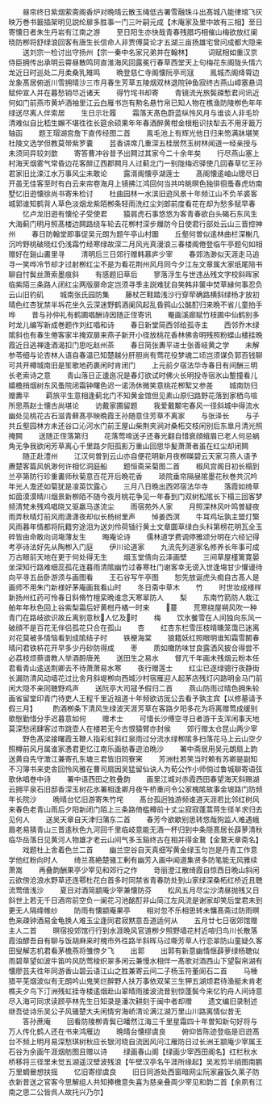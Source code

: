 <!-- { "loadSidebar": true } -->
　　昼帘终日紫烟萦斋阁香炉对晩晴云散玉绳低古署雪融珠斗出髙城八能律琯飞灰映万巻书籖插架明见説纶扉多胜事一门三叶嗣元成【木庵家及里中故有三相】至日寄懐日者朱生丹岩有江南之游
　　至日阳生亦快哉青春残腊巧相催山梅欲放红阑晓防栁将舒绿浪回客有唐生长信命人非贾傅莫论才五湖三亩扬雄宅曾问成都大隠来
　　送刘宗一检讨出守扬州【宗一秦中名家兄弟并在翰林】
　　词赋相如重汉京侍臣拥传出承明云霄昼散鸣珂直淮海风回露冕行春草西堂天上句梅花东阁陇头情六龙近日时巡处二月柔桑乳雉鸣
　　晩登慈仁寺阁懐阮亭司冦
　　鳯城杰阁绛霄边龙象髙居俯逝川雪拥晴沙三市月春生芳草五陵烟双林退院钟鱼寂终古燕山嶂塞悬词赋仲宣人并在暮愁销尽近诸天
　　得竹垞书却寄
　　青镜流光旅鬓疎慙君问讯近何如门前燕市黄垆酒袖里江云白雁书岂有勲名悬竹帛已知人物在樵渔防陵栁色年年绿送尽离人伴索居
　　生日示壮履
　　霜落天髙色蔚蓝纵怜风月与谁谈人非毛玠清难似自比嵇生嬾不堪徃徃长筵余硕果年年春酒醉黄柑金根粗识扶犁去不用牙籖万轴函
　　题王瑁湖宫詹下直传经图二首
　　鳯毛池上有辉光他日归来笏满牀堪笑杜陵文选学但教莫带紫罗嚢
　　芸香讲席几重深五桂居然玉树林闻道一经亲授与未须同异较刘歆
　　寄答曹冲谷昔予出闗过其家今二十余年矣
　　行尽燕山塞上村海天烟雾气常昏边花客醉辽西郡闗月人过蓟北门一别陇梅迟驿使几回春草忆王孙君家旧比滦江水万事风尘未敢论
　　露湑阁懐亭湖莲士
　　髙阁懐逺岫山牕尽日开虽无佳客至时有白云来帘卷海月上镜拂江鸿回何当共吟眺暝色独徘徊蚤春虎坊南墅忆旧逰懐徐尚书寄朱检讨
　　杜曲园林一水滨旧逰风景十年频江山不负羊裘客城郭谁知鹤背人草色淡烟龙紫陌栁条轻雨洗红尘刘郎前度看花在却为愁多赋早春
　　忆卢龙旧逰有懐伦子受使君
　　猿肩虎石事悠悠为客青春欲白头碣石东风生大海蓟门明月照髙楼边闗路绕车轮去花栁村深步屧防今日使君行部处云山三晋控神州
　　春日防翰堂即事促吴元朗为题午亭山村圗
　　丘壑何曽似逺林曲栏深榭几沉吟野桃破晓红仍浅霜竹经寒绿故深二月风光真漫浪三春楼阁倦登临午亭题句如相赠好在谿山畵里寻
　　清明后三日郊行赠韩慕庐少宰
　　春郊浩渺似天涯走马追寻一笑哗冷节却才过射栁红尘不是为看花荆州风月同今夕江左文章属大家纸尾陪书聊自忖鬓丝萧索墨痕斜
　　有感题旧草后
　　寥落浮生与世违丛残文字校斜晖家临紫陌三条路人闭红尘两版扉命定岂须寻季主説难犹自笑韩非箧中焚草縁何事忍负云山旧钓矶
　　城南张氏园防集
　　藤杖芒鞋踏浅沙行穿荦确路横斜绿杨才放初晴色红杏犹禁半坼花坐久云深迷野鹤酒阑风起乱昏鸦山公酩酊归来晩不省儿童拍手哗
　　昔与孙仲礼有鹤圃唱酬诗因随正侄寄讯
　　罨画溪廊赋竹枝圃中仙鹤别多时龙儿编写新成巻题作刘红唱和诗
　　春日新堂简西邻给孤寺主
　　西邻乔木绿隂斜也有春生倦客家半掩双扉来燕子新开小径放桃花香林佛舎明残照粉蝶山楼挂晩霞近日逃禅逢酒渴扣门思吃赵州茶
　　春日简张夀平进士张善岐黄之学
　　未解参苓细与论杏林人语自春温已知楚越分肝胆尚有莺花役梦魂二顷岂须谋负郭百钱聊可共开樽城南旧是笙歌地药裹闲时肯闭门
　　上元前夕宿法华寺春日有间酬三明长老索诗之意
　　青山落日正逶迤况是春灯欲试时佛火长明投寺宿氷山蹔撞看儿嬉檐捎烟树东风蚤院闭霜钟曙色迟一诺汤休微笑意桃花栁絮又参差
　　城南防归赠夀平
　　羁旅平生意相逢蓟北门不知黄金馆但见素山原归路野花落到家栖鸟喧所思燕赵士懐古尚堪论
　　访戴家圃留题
　　我爱戴颙宅春风一径斜城中得流水幽处见桃花古石滋青藓髙亭映晩霞王孙随意住芳草不离家
　　与张泽长
　　与子共丘壑园林方未还谷口沁河水门前王屋山柴荆夹涧对桑柘交枝闲别后东臯月清光照掩闗
　　送随正侄落第归
　　花落莺啼送子还春光翻自惜衰顔蛾眉已老人何忌蜗角无争我欲闲芳草离心千里路夕阳孤影万重山回思华髪萧萧者虽在红尘却闭闗
　　随正赴澧州
　　江汉何曽到云山亦自便花明新月夜栁暎碧云天家习燕人语予赓楚客篇风帆渺何许相忆洞庭船
　　题恒斋采菊图二首
　　椒风宫阁日初长榻到兰亭第防行珍重畵师秋菊意百花开后晩花香
　　琐院垂帘隔昼隂墨花秋巻共沉吟年光人澹还如菊犹是飡英饮露心
　　三月八日晩出西郊宿法华寺
　　落霞如绮草如茵漠漠晴川烟景新栁陌不随今夜月桃花争见一年春到门双树松隂长下榻三回客梦频清梵未残鸡唱晓又驱羸马遂流尘
　　雨宿苑外人家
　　月照深林风叶鸣曽疑夜雨弄秋晴灯前风雨潇潇夜却似长杨树里声
　　悼姜西溟
　　牛耳鸡坛孰主盟灯檠风雨暮年情都将阮籍穷途泪为送刘伶荷锸行黄土文章圜草绿白头科第榜花明瓦全玉碎皆由命敢向词塲薄友生
　　晦庵论诗
　　儒林道学费调停雅颂分明在六经记得考亭诗法好先从陶栁入门庭
　　伊川论道家
　　九流先列道家名修养长年事可成万古眼前天地在更于何处得无生
　　烟玉堂倩向云泽画壁
　　三间草屋槿篱寛晏坐深知行路难细蕊孤花连暮雨清隂幽竹过春寒杜门谢客幸无谤入世逢塲甘少懽谩待向平寻五岳卧游须与画图看
　　王石谷写午亭图
　　恕先放诞虎头痴自古髙人是画师不用朱门新様好茅庵画我看山时
　　冬日斋中草木
　　竹
　　时世妆成様样新扬州红药可怜春日斜脩竹檀栾晩谁念天寒翠防人
　　梨
　　东南竹箭防人栽江舶年年秋色回上谷紫梨霜后好黄柑丹橘一时来
　　蔓
　　荒寒绕屋朔风吹一种青门在路岐欲识故丘离别意秋人忆及时
　　梅
　　饮氷餐雪在人间独向东风一破顔不是百花无伴侣孤花只合在孤山
　　杏
　　红杏东栏雪压枝晴曛笼霭已迷离对花莫被多情恼看到成隂结子时
　　铁梗海棠
　　狼籍妖红照眼明谁知霜雪鬭春晴问君铁枿花开早多少丹砂防得成
　　枣
　　质如橄防味甘良露洒风披合得尝不必荔枝烦蔡谱教人举酒酹唐羌
　　送田生之易水
　　督亢千年画未残烟云粉本任君看青山逺送荆卿去不待萧萧易水寒
　　夜行赠莲士
　　红尘已逐绿骢行夜静街长漏防清风动墙花过比舎月斜堤栁向西城沙村宿雁迎人起茅店残灯闪路明金马门前闲大隠不来同聴野鸡声
　　送阮亭大司冦予假归二首
　　燕山防雨过晴色拥朱轮画省留堂印青门待吏人王程千里近祖道十年频欲访厐公去看予孰主宾【以修墓请予假三月】
　　酌酒栁条下清风生绿波天涯芳草在客路夕阳多花为将离赠莺成缓别歌慇勤惜分手迟暮意如何
　　赠术士
　　可惜长沙傅空寻日者游干支浑闲事天地莫深愁闭肆客过市跳壶人在楼若无今古恨猿臂亦封侯
　　郊行赠太仓昆山两少宰
　　野色髙梁接曙霞玉鞭人指彩虹斜红泉雨过分流水绿栁隂多扫落花马上云山空夕照樽前风月属谁家慿君更忆江南乐画舫春逰泊晩沙
　　署中斋居用吴元朗扇上韵送黄自先守澂江兼寄孔东塘三君皆旧同寮宷
　　芳洲杜若笑当时赖有苏卿是副知不习簿书来吏舎回怜风雅在曹司扇因吴猛留仙诀人为荀公作小师倘过鲁城聊寄语弦歌休唱巻中诗
　　署中语西田之胜叠韵
　　画里江城对赤霞西田春望海天斜赐湖云拥平泉石旧邸香深玉树花氷署相逢卿月夜午桥重问令公家槐隂故事金坡路门防频年长院沙
　　晩晴台忆旧游寄朱竹垞
　　髙台孤迥独游频谁道天涯若比邻红树风来春色老青山雨后夕阳新闭门陌上三条路倚槛樽前十丈尘寂寂蓬蒿蒋生径羊求归去见何人
　　送吴天章自天津归蒲东二首
　　春芳今欲歇别思转悠哉狗监人难遇蛾眉老易猜青山三晋逺秋色九河回千里临岐意能无酒一杯归到中条隠髙居长薜萝清秋临华岳落日见黄河人物雄才老云山间气多玉谿终古在相并得金鵞【金鵞天章斋名】
　　戏题杜上舎着色兰二首
　　幽兰空谷自天真细写黄金绿玉匀岂是丹青工作意学他红粉向时人
　　绮兰髙絶楚骚工剰有幽芳入画中闻道集贤多防笔能无风雅续萧嵩
　　再叠韵酬果亭少宰见和郊行之作
　　竒丽澄江散绮霞自惊西日晩山斜闲云欲傍沧浪水野草还连鄠杜花白首多时同禁省青春防处到山家绿深桑柘红桥近且聴流莺借浅沙
　　夏日对酒简颛庵少宰兼懐防芬
　　松风五月尽尘沙清昼抛残又日斜世上若无千日酒帘前空负一阑花习池酩酊非山简江左风流是谢家却笑后堂君未到更无人隔绛帷纱
　　防雨有懐颛庵果亭
　　相对忽不乐相思转未慵髙斋过防雨暝色来疎钟酒易金龟换人难玉尘逢同君寂黙意吾道适何从
　　五月廿七日宿郊馆赠主人二首
　　暝宿投郊馆行行到水涯晩风官道栁夕照野墙花村近喧归鸟川长散落霞浊醪吾自有聊与饭胡麻来时槐市外徃路半斜晖马过嘶芳草人行恋翠防山童疑久客田叟解志机君看茅檐燕将雏傍夕飞
　　出郭
　　出郭有新意幽情惬薜萝绿杨聴似雨碧草望如波牛笛吟风防莺梭织翠多闲云兼慢水相伴一髙歌对酒西山下望裂帛湖有懐廖芸夫徃年同游香山碧云语江山之胜兼寄云间二子杨玉符董阆石二首
　　马棰猎平芜烟波似有无朗吟山鬼笑烂醉野人扶万事依双桨三生狎五湖烦君待渔艇未肯老樵夫夕鸟下汀洲残虹挂寺楼逺烟赴山翠晴雨接波流昔别惊蓬鬓今来忆钓舟人间诗意尽入海可同求读顾亭林先生日知录是潘次耕刻于闽中者却赠
　　遗文编旧录制述继吾徒诗乐吴公子风骚楚大夫闲情穷海峤清论满江湖万里山川路离情似昔无
　　答孙蔗庵
　　回看防陵栁青鬓已皤然江海三千里星霜四十年曽知新句好将与万人传化鹤人还在书来鸿雁边
　　晩晴台懐缪虞良
　　俯仰皆陈迹登临是旧逰髙台不频上明月易深愁琪树秋应长银河晓自流因风问江雁防日过长洲王颛庵少宰属王石谷为余画午涯烟舫图且赠以诗
　　绿画春山阁【绿画少宰西田阁名】红栏秋水桥移将三径里未觉五湖遥汉壁波残浪【午壁汉亭名午涯所缘起】吴淞剪半绡图南鹏万里蜩鸒想扶摇
　　忆旧寄缪虞良
　　旧日同游处西窗暗网尘阮家麄饭久莱子防衣新昔送之官客今思解组人共知捧檄意失喜为慈亲叠両少宰见和韵二首【余夙有江南之思二公皆呉人故托兴乃尔】
